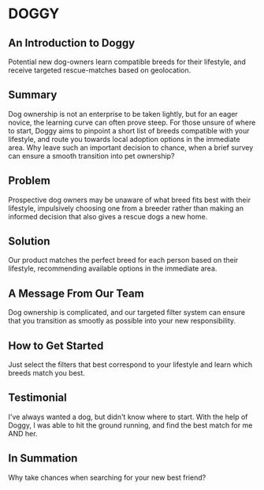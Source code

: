 # DOGGY #
 
## An Introduction to Doggy ##
  Potential new dog-owners learn compatible breeds for their lifestyle, and receive targeted rescue-matches based on geolocation.

## Summary ##
  Dog ownership is not an enterprise to be taken lightly, but for an eager novice, the learning curve can often prove steep.  For those unsure of where to start, Doggy aims to pinpoint a short list of breeds compatible with your lifestyle, and route you towards local adoption options in the immediate area.  Why leave such an important decision to chance, when a brief survey can ensure a smooth transition into pet ownership?

## Problem ##
  Prospective dog owners may be unaware of what breed fits best with their lifestyle, impulsively choosing one from a breeder rather than making an informed decision that also gives a rescue dogs a new home.

## Solution ##
  Our product matches the perfect breed for each person based on their lifestyle, recommending available options in the immediate area.

## A Message From Our Team ##
  Dog ownership is complicated, and our targeted filter system can ensure that you transition as smootly as possible into your new responsibility.

## How to Get Started ##
  Just select the filters that best correspond to your lifestyle and learn which breeds match you best.

## Testimonial ##
  I've always wanted a dog, but didn't know where to start.  With the help of Doggy, I was able to hit the ground running, and find the best match for me AND her.  

## In Summation ##
  Why take chances when searching for your new best friend?

